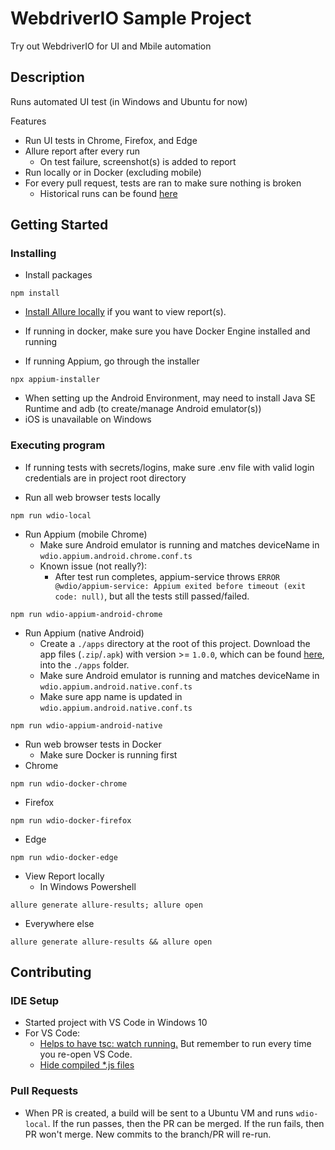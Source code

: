 # WebdriverIO Sample Project

Try out WebdriverIO for UI and Mbile automation

## Description

Runs automated UI test (in Windows and Ubuntu for now)

Features

- Run UI tests in Chrome, Firefox, and Edge
- Allure report after every run
  - On test failure, screenshot(s) is added to report
- Run locally or in Docker (excluding mobile)
- For every pull request, tests are ran to make sure nothing is broken
  - Historical runs can be found [here](https://ajason13.github.io/webdriverioSample/)

## Getting Started

### Installing

- Install packages

```
npm install
```

- [Install Allure locally](https://allurereport.org/docs/gettingstarted-installation/) if you want to view report(s).

- If running in docker, make sure you have Docker Engine installed and running

- If running Appium, go through the installer

```
npx appium-installer
```

- When setting up the Android Environment, may need to install Java SE Runtime and adb (to create/manage Android emulator(s))
- iOS is unavailable on Windows

### Executing program

- If running tests with secrets/logins, make sure .env file with valid login credentials are in project root directory

- Run all web browser tests locally

```
npm run wdio-local
```

- Run Appium (mobile Chrome)
  - Make sure Android emulator is running and matches deviceName in `wdio.appium.android.chrome.conf.ts`
  - Known issue (not really?):
    - After test run completes, appium-service throws `ERROR @wdio/appium-service: Appium exited before timeout (exit code: null)`, but all the tests still passed/failed.

```
npm run wdio-appium-android-chrome
```

- Run Appium (native Android)
  - Create a `./apps` directory at the root of this project. Download the app files (`.zip`/`.apk`) with version >= `1.0.0`, which can be found [here](https://github.com/webdriverio/native-demo-app/releases), into the `./apps` folder.
  - Make sure Android emulator is running and matches deviceName in `wdio.appium.android.native.conf.ts`
  - Make sure app name is updated in `wdio.appium.android.native.conf.ts`

```
npm run wdio-appium-android-native
```

- Run web browser tests in Docker
  - Make sure Docker is running first
- Chrome

```
npm run wdio-docker-chrome
```

- Firefox

```
npm run wdio-docker-firefox
```

- Edge

```
npm run wdio-docker-edge
```

- View Report locally
  - In Windows Powershell

```
allure generate allure-results; allure open
```

- Everywhere else

```
allure generate allure-results && allure open
```

## Contributing

### IDE Setup

- Started project with VS Code in Windows 10
- For VS Code:
  - [Helps to have tsc: watch running.](https://code.visualstudio.com/docs/typescript/typescript-compiling#_transpile-typescript-into-javascript) But remember to run every time you re-open VS Code.
  - [Hide compiled \*.js files](https://code.visualstudio.com/docs/typescript/typescript-compiling#_hiding-derived-javascript-files)

### Pull Requests

- When PR is created, a build will be sent to a Ubuntu VM and runs `wdio-local`. If the run passes, then the PR can be merged. If the run fails, then PR won't merge. New commits to the branch/PR will re-run.
